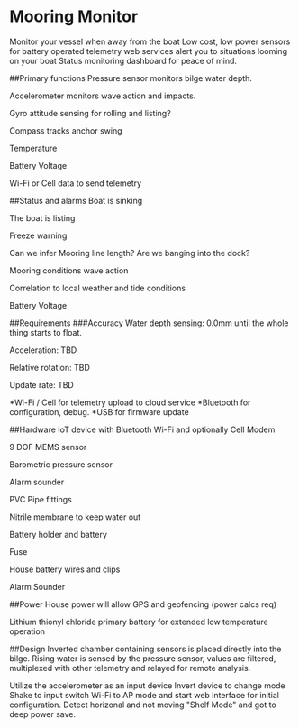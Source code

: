 # Mooring Monitor
Monitor your vessel when away from the boat
Low cost, low power sensors for battery operated telemetry
web services alert you to situations looming on your boat
Status monitoring dashboard for peace of mind.

##Primary functions
Pressure sensor monitors bilge water depth. 

Accelerometer monitors wave action and impacts.

Gyro attitude sensing for rolling and listing?

Compass tracks anchor swing

Temperature

Battery Voltage

Wi-Fi or Cell data to send telemetry

##Status and alarms
Boat is sinking

The boat is listing

Freeze warning

Can we infer Mooring line length? Are we banging into the dock?

Mooring conditions wave action

Correlation to local weather and tide conditions

Battery Voltage

##Requirements
###Accuracy
Water depth sensing:  0.0mm until the whole thing starts to float.

Acceleration: TBD

Relative rotation: TBD

Update rate: TBD

*Wi-Fi / Cell for telemetry upload to cloud service
*Bluetooth for configuration, debug.
*USB for firmware update

##Hardware
IoT device with Bluetooth Wi-Fi and optionally Cell Modem

9 DOF MEMS sensor

Barometric pressure sensor

Alarm sounder

PVC Pipe fittings

Nitrile membrane to keep water out

Battery holder and battery

Fuse

House battery wires and clips

Alarm Sounder

##Power
House power will allow GPS and geofencing (power calcs req)

Lithium thionyl chloride primary battery for extended low temperature  operation

##Design
Inverted chamber containing sensors is placed directly into the bilge.
Rising water is sensed by the pressure sensor, values are filtered, multiplexed with other telemetry and relayed for remote analysis.

Utilize the accelerometer as an input device
  Invert device to change mode 
  Shake to input
  switch Wi-Fi to AP mode and start web interface for initial configuration.
  Detect horizonal and not moving "Shelf Mode" and got to deep power save.
  

